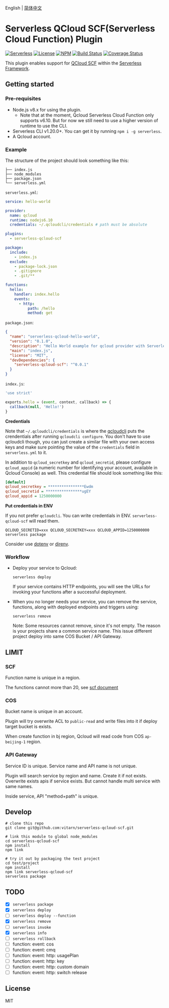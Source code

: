 English | [简体中文](./README.zh-CN.md)

# Serverless QCloud SCF(Serverless Cloud Function) Plugin

[![Serverless][ico-serverless]][link-serverless]
[![License][ico-license]][link-license]
[![NPM][ico-npm]][link-npm]
[![Build Status][ico-build]][link-build]
[![Coverage Status][ico-codecov]][link-codecov]

This plugin enables support for [QCloud SCF][link-qcloud-scf] within the [Serverless Framework][link-gh-serverless].

## Getting started

### Pre-requisites

* Node.js v8.x for using the plugin.
  * Note that at the moment, Qcloud Serverless Cloud Function only supports v6.10. But for now we still need to use a higher version of runtime to use the CLI.
* Serverless CLI v1.20.0+. You can get it by running `npm i -g serverless`.
* A Qcloud account.

### Example

The structure of the project should look something like this:

```
├── index.js
├── node_modules
├── package.json
└── serverless.yml
```

`serverless.yml`:

```yaml
service: hello-world

provider:
  name: qcloud
  runtime: nodejs6.10
  credentials: ~/.qcloudcli/credentials # path must be absolute

plugins:
  - serverless-qcloud-scf

package:
  include:
    - index.js
  exclude:
    - package-lock.json
    - .gitignore
    - .git/**

functions:
  hello:
    handler: index.hello
    events:
      - http:
          path: /hello
          method: get
```

`package.json`:

```json
{
  "name": "serverless-qcloud-hello-world",
  "version": "0.1.0",
  "description": "Hello World example for qcloud provider with Serverless Framework.",
  "main": "index.js",
  "license": "MIT",
  "devDependencies": {
    "serverless-qcloud-scf": "^0.0.1"
  }
}
```

`index.js`:

```javascript
'use strict'

exports.hello = (event, context, callback) => {
  callback(null, 'Hello!')
}
```

**Credentials**

Note that `~/.qcloudcli/credentials` is where the [qcloudcli][link-qcloud-cli] puts the crendentials after running `qcloudcli configure`. You don't have to use qcloudcli though, you can just create a similar file with your own access keys and make sure pointing the value of the `credentials` field in `serverless.yml` to it.

In addition to `qcloud_secretkey` and `qcloud_secretid`, please configure `qcloud_appid` (a numeric number for identifying your account, available in Qcloud Console) as well. This credential file should look something like this:

```ini
[default]
qcloud_secretkey = ****************Ewdm
qcloud_secretid = ****************ugEY
qcloud_appid = 1250000000
```

**Put credentials in ENV**

If you not prefer `qcloudcli`. You can write credentials in ENV. `serverless-qcloud-scf` will read them.

`QCLOUD_SECRETID=xxx QCLOUD_SECRETKEY=xxx QCLOUD_APPID=1250000000 serverless package`

Consider use [dotenv][link-gh-dotenv] or [direnv][link-gh-direnv].

### Workflow

* Deploy your service to Qcloud:

  ```console
  serverless deploy
  ```

  If your service contains HTTP endpoints, you will see the URLs for invoking your functions after a successful deployment.

* When you no longer needs your service, you can remove the service, functions, along with deployed endpoints and triggers using:

  ```console
  serverless remove
  ```

  Note: Some resources cannot remove, since it's not empty. The reason is your projects share a common service name. This issue different project deploy into same COS Bucket / API Gateway.

## LIMIT

### SCF

Function name is unique in a region.

The functions cannot more than 20, see [scf document][link-qcloud-scf-limit]

### COS

Bucket name is unique in an account.

Plugin will try overwrite ACL to `public-read` and write files into it if deploy target bucket is exists.

When create function in bj region, Qcloud will read code from COS `ap-beijing-1` region.

### API Gateway

Service ID is unique. Service name and API name is not unique.

Plugin will search service by region and name. Create it if not exists. Overwrite exists apis if service exists. But cannot handle multi service with same names.

Inside service, API "method+path" is unique.

## Develop

```
# clone this repo
git clone git@github.com:vitarn/serverless-qcloud-scf.git

# link this module to global node_modules
cd serverless-qcloud-scf
npm install
npm link

# try it out by packaging the test project
cd test/project
npm install
npm link serverless-qcloud-scf
serverless package
```

## TODO

* [x] `serverless package`
* [x] `serverless deploy`
* [ ] `serverless deploy --function`
* [x] `serverless remove`
* [ ] `serverless invoke`
* [x] `serverless info`
* [ ] `serverless rollback`
* [ ] function: event: cos
* [ ] function: event: cmq
* [ ] function: event: http: usagePlan
* [ ] function: event: http: key
* [ ] function: event: http: custom domain
* [ ] function: event: http: switch release

## License

MIT

[ico-serverless]: http://public.serverless.com/badges/v3.svg
[ico-license]: https://img.shields.io/github/license/vitarn/serverless-qcloud-scf.svg
[ico-npm]: https://img.shields.io/npm/v/serverless-qcloud-scf.svg
[ico-build]: https://travis-ci.org/vitarn/serverless-qcloud-scf.svg?branch=master
[ico-codecov]: https://codecov.io/gh/vitarn/serverless-qcloud-scf/branch/master/graph/badge.svg

[link-serverless]: http://www.serverless.com/
[link-license]: ./blob/master/LICENSE
[link-npm]: https://www.npmjs.com/package/serverless-qcloud-scf
[link-build]: https://travis-ci.org/vitarn/serverless-qcloud-scf
[link-codecov]: https://codecov.io/gh/vitarn/serverless-qcloud-scf

[link-gh-serverless]: https://github.com/serverless/serverless
[link-gh-dotenv]: https://github.com/motdotla/dotenv
[link-gh-direnv]: https://github.com/direnv/direnv

[link-qcloud-scf]: https://cloud.tencent.com/product/scf
[link-qcloud-cli]: https://cloud.tencent.com/product/cli
[link-qcloud-scf-limit]: https://cloud.tencent.com/document/product/583/11637
